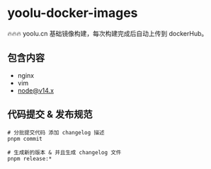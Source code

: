 # yoolu-docker-images
🔥🔥🔥 yoolu.cn 基础镜像构建，每次构建完成后自动上传到 dockerHub。

## 包含内容
- nginx
- vim
- node@v14.x

## 代码提交 & 发布规范
```shell
# 分批提交代码 添加 changelog 描述
pnpm commit

# 生成新的版本 & 并且生成 changelog 文件
pnpm release:*

```